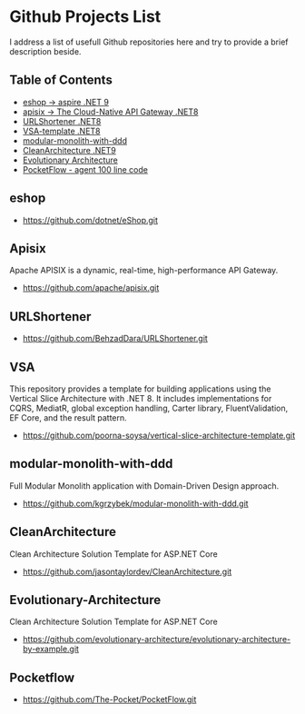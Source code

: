 # Github Projects List

I address a list of usefull Github repositories here and try to provide a brief description beside.

## Table of Contents

*   [eshop -> aspire .NET 9](#eshop)
*   [apisix -> The Cloud-Native API Gateway .NET8](#apisix)
*   [URLShortener .NET8](#URLShortener)
*   [VSA-template .NET8](#VSA)
*   [modular-monolith-with-ddd](#modular-monolith-with-ddd)
*   [CleanArchitecture .NET9](#CleanArchitecture)
*   [Evolutionary Architecture](#Evolutionary-Architecture)
*   [PocketFlow - agent 100 line code](#Pocketflow)

## eshop
*   https://github.com/dotnet/eShop.git


## Apisix

Apache APISIX is a dynamic, real-time, high-performance API Gateway.

*   https://github.com/apache/apisix.git

## URLShortener

*   https://github.com/BehzadDara/URLShortener.git

## VSA

This repository provides a template for building applications using the Vertical Slice Architecture with .NET 8. It includes implementations for CQRS, MediatR, global exception handling, Carter library, FluentValidation, EF Core, and the result pattern.

*   https://github.com/poorna-soysa/vertical-slice-architecture-template.git

## modular-monolith-with-ddd

Full Modular Monolith application with Domain-Driven Design approach.

*   https://github.com/kgrzybek/modular-monolith-with-ddd.git

## CleanArchitecture

Clean Architecture Solution Template for ASP.NET Core

*   https://github.com/jasontaylordev/CleanArchitecture.git

## Evolutionary-Architecture

Clean Architecture Solution Template for ASP.NET Core

*   https://github.com/evolutionary-architecture/evolutionary-architecture-by-example.git

## Pocketflow

*   https://github.com/The-Pocket/PocketFlow.git

